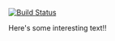 [![Build Status](https://travis-ci.org/stphnwallace/puppettest.png?branch=master)](https://travis-ci.org/stphnwallace/puppettest)

Here's some interesting text!!

